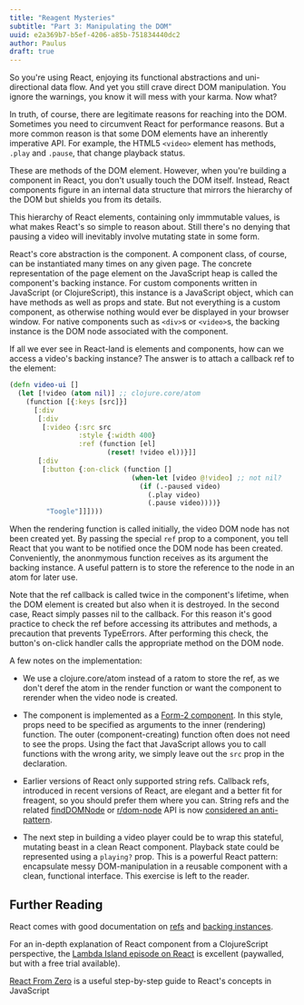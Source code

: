 ```yaml
---
title: "Reagent Mysteries"
subtitle: "Part 3: Manipulating the DOM"
uuid: e2a369b7-b5ef-4206-a85b-751834440dc2
author: Paulus
draft: true
---
```


So you're using React, enjoying its functional abstractions and
uni-directional data flow. And yet you still crave direct DOM manipulation. You
ignore the warnings, you know it will mess with your karma. Now what?

In truth, of course, there are legitimate reasons for reaching into the DOM.
Sometimes you need to circumvent React for performance reasons. But a more
common reason is that some DOM elements have an inherently imperative API. For
example, the HTML5 `<video>` element has methods, `.play` and `.pause`, that
change playback status.

These are methods of the DOM element. However, when you're building a component
in React, you don't usually touch the DOM itself. Instead, React components
figure in an internal data structure that mirrors the hierarchy of the DOM but
shields you from its details.

This hierarchy of React elements, containing only immmutable values, is what
makes React's so simple to reason about. Still there's no denying
that pausing a video will inevitably involve mutating state in some form.

React's core abstraction is the component. A component class, of course, can be
instantiated many times on any given page. The concrete representation of the
page element on the JavaScript heap is called the component's backing instance.
For custom components written in JavaScript (or ClojureScript), this instance is
a JavaScript object, which can have methods as well as props and state. But not
everything is a custom component, as otherwise nothing would ever be displayed in
your browser window. For native components such as `<div>`s or `<video>`s, the
backing instance is the DOM node associated with the component.

If all we ever see in React-land is elements and components, how can we access
a video's backing instance? The answer is to attach a callback ref to the
element:

```clojure
(defn video-ui []
  (let [!video (atom nil)] ;; clojure.core/atom
    (function [{:keys [src]}]
      [:div
       [:div
        [:video {:src src
                 :style {:width 400}
                 :ref (function [el]
                        (reset! !video el))}]]
       [:div
        [:button {:on-click (function []
                              (when-let [video @!video] ;; not nil?
                                (if (.-paused video)
                                  (.play video)
                                  (.pause video))))}
         "Toogle"]]])))
```

When the rendering function is called initially, the video DOM node has not been
created yet. By passing the special `ref` prop to a component, you tell React
that you want to be notified once the DOM node has been created. Conveniently,
the anonmymous function receives as its argument the backing instance. A useful
pattern is to store the reference to the node in an atom for later use.

Note that the ref callback is called twice in the component's lifetime, when the
DOM element is created but also when it is destroyed. In the second case, React
simply passes nil to the callback. For this reason it's good practice to check
the ref before accessing its attributes and methods, a precaution that prevents
TypeErrors. After performing this check, the button's on-click handler calls the
appropriate method on the DOM node.

A few notes on the implementation:

- We use a clojure.core/atom instead of a ratom to store the ref, as we don't
  deref the atom in the render function or want the component to rerender when
  the video node is created.

- The component is implemented as a
  [Form-2 component](https://github.com/Day8/re-frame/wiki/Creating-Reagent-Components#form-2--a-function-returning-a-function).
  In this style, props need to be specified as arguments to the inner
  (rendering) function. The outer (component-creating) function often does not
  need to see the props. Using the fact that JavaScript allows you to call
  functions with the wrong arity, we simply leave out the `src` prop in the
  declaration.

- Earlier versions of React only supported string refs. Callback refs,
  introduced in recent versions of React, are elegant and a better fit for
  freagent, so you should prefer them where you can. String refs and the related
  [findDOMNode](https://facebook.github.io/react/docs/react-dom.html#finddomnode)
  or
  [r/dom-node](http://blog.ducky.io/reagent-docs/0.6.0-alpha2/reagent.core.html#var-dom-node)
  API is now
  [considered an anti-pattern](https://news.ycombinator.com/item?id=12089685).

- The next step in building a video player could be to wrap this stateful,
  mutating beast in a clean React component. Playback state could be represented
  using a `playing?` prop. This is a powerful React pattern: encapsulate messy
  DOM-manipulation in a reusable component with a clean, functional interface. This
  exercise is left to the reader.

## Further Reading

React comes with good documentation on [refs](https://facebook.github.io/react/docs/refs-and-the-dom.html) and
[backing instances](https://facebook.github.io/react/blog/2015/12/18/react-components-elements-and-instances.html).

For an in-depth explanation of React component from a ClojureScript perspective,
the [Lambda Island
episode on React](https://lambdaisland.com/episodes/react-app-clojurescript) is
excellent (paywalled, but with a free trial available).

[React From Zero](https://github.com/kay-is/react-from-zero) is a useful step-by-step
guide to React's concepts in JavaScript

